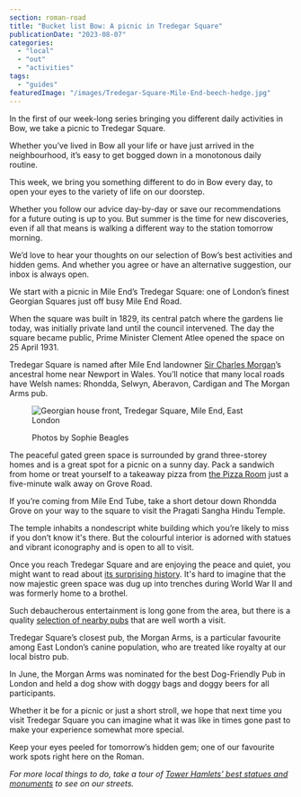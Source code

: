 ```yaml
---
section: roman-road
title: "Bucket list Bow: A picnic in Tredegar Square"
publicationDate: "2023-08-07"
categories: 
  - "local"
  - "out"
  - "activities"
tags: 
  - "guides"
featuredImage: "/images/Tredegar-Square-Mile-End-beech-hedge.jpg"
---
```


In the first of our week-long series bringing you different daily activities in Bow, we take a picnic to Tredegar Square.

Whether you’ve lived in Bow all your life or have just arrived in the neighbourhood, it’s easy to get bogged down in a monotonous daily routine. 

This week, we bring you something different to do in Bow every day, to open your eyes to the variety of life on our doorstep. 

Whether you follow our advice day-by-day or save our recommendations for a future outing is up to you. But summer is the time for new discoveries, even if all that means is walking a different way to the station tomorrow morning. 

We’d love to hear your thoughts on our selection of Bow’s best activities and hidden gems. And whether you agree or have an alternative suggestion, our inbox is always open. 

We start with a picnic in Mile End’s Tredegar Square: one of London’s finest Georgian Squares just off busy Mile End Road. 

When the square was built in 1829, its central patch where the gardens lie today, was initially private land until the council intervened. The day the square became public, Prime Minister Clement Atlee opened the space on 25 April 1931. 

Tredegar Square is named after Mile End landowner [Sir Charles Morgan](https://romanroadlondon.com/welsh-street-names-mile-end-bow-charles-morgan/)’s ancestral home near Newport in Wales. You’ll notice that many local roads have Welsh names: Rhondda, Selwyn, Aberavon, Cardigan and The Morgan Arms pub.

<figure>

![Georgian house front, Tredegar Square, Mile End, East London](/images/Tredegar-Square-Mile-End-house-fronts-1024x683.jpg)

<figcaption>

Photos by Sophie Beagles

</figcaption>

</figure>

The peaceful gated green space is surrounded by grand three-storey homes and is a great spot for a picnic on a sunny day. Pack a sandwich from home or treat yourself to a takeaway pizza from [the Pizza Room](https://romanroadlondon.com/mile-end-the-pizza-room-vegan-food-review/) just a five-minute walk away on Grove Road. 

If you’re coming from Mile End Tube, take a short detour down Rhondda Grove on your way to the square to visit the Pragati Sangha Hindu Temple. 

The temple inhabits a nondescript white building which you’re likely to miss if you don’t know it's there. But the colourful interior is adorned with statues and vibrant iconography and is open to all to visit. 

Once you reach Tredegar Square and are enjoying the peace and quiet, you might want to read about [its surprising history](https://romanroadlondon.com/history-tredegar-square-mile-end/). It's hard to imagine that the now majestic green space was dug up into trenches during World War II and was formerly home to a brothel. 

Such debaucherous entertainment is long gone from the area, but there is a quality [selection of nearby pubs](https://romanroadlondon.com/best-local-pubs/) that are well worth a visit. 

Tredegar Square’s closest pub, the Morgan Arms, is a particular favourite among East London’s canine population, who are treated like royalty at our local bistro pub. 

In June, the Morgan Arms was nominated for the best Dog-Friendly Pub in London and held a dog show with doggy bags and doggy beers for all participants. 

Whether it be for a picnic or just a short stroll, we hope that next time you visit Tredegar Square you can imagine what it was like in times gone past to make your experience somewhat more special. 

Keep your eyes peeled for tomorrow’s hidden gem; one of our favourite work spots right here on the Roman. 

_For more local things to do, take a tour of_ [_Tower Hamlets’ best statues and monuments_](https://romanroadlondon.com/best-statues-monuments-to-see-tower-hamlets/) _to see on our streets._

